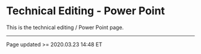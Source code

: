 # Technical Editing - Power Point

This is the technical editing / Power Point page.

<hr class="tight"><p class="timestamp">Page updated >= 2020.03.23 14:48 ET</p>

